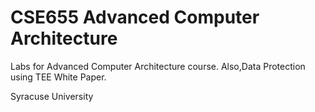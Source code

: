 # CSE655 Advanced Computer Architecture

Labs for Advanced Computer Architecture course. Also,Data Protection using TEE White Paper.

Syracuse University

